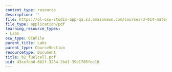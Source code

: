 ```yaml
---
content_type: resource
description: ''
file: https://ol-ocw-studio-app-qa.s3.amazonaws.com/courses/3-014-materials-laboratory-fall-2006/43cefeb06b2f32342bd139e1705fee18_b2_fuelcell.pdf
file_type: application/pdf
learning_resource_types:
- Labs
ocw_type: OCWFile
parent_title: Labs
parent_type: CourseSection
resourcetype: Document
title: b2_fuelcell.pdf
uid: 43cefeb0-6b2f-3234-2bd1-39e1705fee18
---
```

